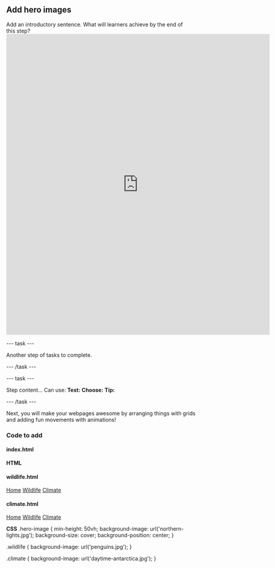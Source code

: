 ## Add hero images

<div style="display: flex; flex-wrap: wrap">
<div style="flex-basis: 200px; flex-grow: 1; margin-right: 15px;">
Add an introductory sentence. What will learners achieve by the end of this step?
</div>
<div>
<iframe src="https://staging-editor.raspberrypi.org/en/embed/viewer/welcome-to-Antarctica-step4" width="700" height="800" frameborder="0" marginwidth="0" marginheight="0" allowfullscreen> </iframe>
</div>
</div>

--- task ---

Another step of tasks to complete.

--- /task ---

--- task ---

Step content... 
Can use:
**Test:**
**Choose:**
**Tip:**

--- /task ---

Next, you will make your webpages awesome by arranging things with grids and adding fun movements with animations!

### Code to add

#### index.html

**HTML**
<div class="hero-image"></div>

#### wildlife.html

<div class="navigation-items" id="navigation-items">
        <a href="index.html">Home</a>
        <a href="wildlife.html" class="active">Wildlife</a>
        <a href="climate.html">Climate</a>
    </div>
</nav>
<div class="hero-image wildlife"></div>

#### climate.html

<nav class="navigation-header">
    <div class="navigation-items" id="navigation-items">
        <a href="index.html">Home</a>
        <a href="wildlife.html">Wildlife</a>
        <a href="climate.html" class="active">Climate</a>
    </div>
</nav>
<div class="hero-image wildlife"></div>

**CSS**
.hero-image {
    min-height: 50vh;
    background-image: url('northern-lights.jpg'); 
    background-size: cover;
    background-position: center;
}

.wildlife {
    background-image: url('penguins.jpg');
}

.climate {
    background-image: url('daytime-antarctica.jpg');
}
